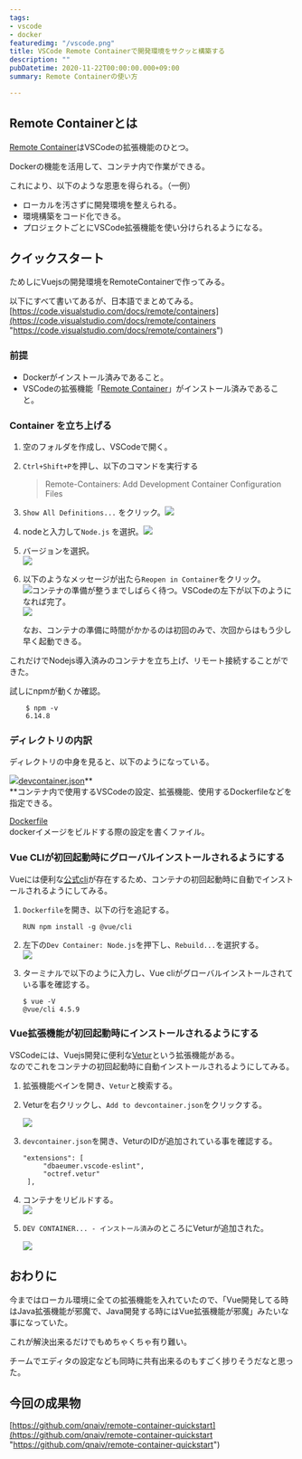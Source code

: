 ```yaml
---
tags:
- vscode
- docker
featuredimg: "/vscode.png"
title: VSCode Remote Containerで開発環境をサクッと構築する
description: ""
pubDatetime: 2020-11-22T00:00:00.000+09:00
summary: Remote Containerの使い方

---
```

## Remote Containerとは

[Remote Container](https://marketplace.visualstudio.com/items?itemName=ms-vscode-remote.vscode-remote-extensionpack "Remote Container")はVSCodeの拡張機能のひとつ。

Dockerの機能を活用して、コンテナ内で作業ができる。

これにより、以下のような恩恵を得られる。（一例）

* ローカルを汚さずに開発環境を整えられる。
* 環境構築をコード化できる。
* プロジェクトごとにVSCode拡張機能を使い分けられるようになる。

## クイックスタート

ためしにVuejsの開発環境をRemoteContainerで作ってみる。

以下にすべて書いてあるが、日本語でまとめてみる。  
[https://code.visualstudio.com/docs/remote/containers](https://code.visualstudio.com/docs/remote/containers "https://code.visualstudio.com/docs/remote/containers")

### 前提

* Dockerがインストール済みであること。
* VSCodeの拡張機能「[Remote Container](https://marketplace.visualstudio.com/items?itemName=ms-vscode-remote.vscode-remote-extensionpack "Remote Container")」がインストール済みであること。

### Container を立ち上げる

1. 空のフォルダを作成し、VSCodeで開く。
2. `Ctrl+Shift+P`を押し、以下のコマンドを実行する

   > Remote-Containers: Add Development Container Configuration Files
3. `Show All Definitions...` をクリック。![](/assets/img/screenshot-2020-11-23-at-19-37-16.png)
4. nodeと入力して`Node.js` を選択。![](/assets/img/screenshot-2020-11-23-at-19-38-51.png)
5. バージョンを選択。  
   ![](/assets/img/screenshot-2020-11-23-at-20-07-36.png)
6. 以下のようなメッセージが出たら`Reopen in Container`をクリック。  
   ![](/assets/img/screenshot-2020-11-23-at-20-08-21.png)コンテナの準備が整うまでしばらく待つ。VSCodeの左下が以下のようになれば完了。  
   ![](/assets/img/screenshot-2020-11-23-at-20-10-42.png)

   なお、コンテナの準備に時間がかかるのは初回のみで、次回からはもう少し早く起動できる。

これだけでNodejs導入済みのコンテナを立ち上げ、リモート接続することができた。

試しにnpmが動くか確認。

        $ npm -v
        6.14.8

### ディレクトリの内訳

ディレクトリの中身を見ると、以下のようになっている。

![](/assets/img/screenshot-2020-11-23-at-20-26-05.png)[devcontainer.json](https://code.visualstudio.com/docs/remote/devcontainerjson-reference)**  
**コンテナ内で使用するVSCodeの設定、拡張機能、使用するDockerfileなどを指定できる。

[Dockerfile](http://docs.docker.jp/v17.06/engine/reference/builder.html)  
dockerイメージをビルドする際の設定を書くファイル。

### Vue CLIが初回起動時にグローバルインストールされるようにする

Vueには便利な[公式cli](https://v3.vuejs.org/guide/installation.html#cli)が存在するため、コンテナの初回起動時に自動でインストールされるようにしてみる。

1. `Dockerfile`を開き、以下の行を追記する。

       RUN npm install -g @vue/cli
2. 左下の`Dev Container: Node.js`を押下し、`Rebuild...`を選択する。  
   ![](/assets/img/screenshot-2020-11-23-at-21-06-51.png)
3. ターミナルで以下のように入力し、Vue cliがグローバルインストールされている事を確認する。

       $ vue -V
       @vue/cli 4.5.9

### Vue拡張機能が初回起動時にインストールされるようにする

VSCodeには、Vuejs開発に便利な[Vetur](https://marketplace.visualstudio.com/items?itemName=octref.vetur)という拡張機能がある。  
なのでこれをコンテナの初回起動時に自動インストールされるようにしてみる。

1. 拡張機能ペインを開き、`Vetur`と検索する。
2. Veturを右クリックし、`Add to devcontainer.json`をクリックする。

   ![](/assets/img/screenshot-2020-11-23-at-22-47-54.png)
3. `devcontainer.json`を開き、VeturのIDが追加されている事を確認する。

       "extensions": [
       		"dbaeumer.vscode-eslint",
       		"octref.vetur"
       	],
4. コンテナをリビルドする。  
   ![](/assets/img/screenshot-2020-11-23-at-21-06-51.png)
5. `DEV CONTAINER... - インストール済み`のところにVeturが追加された。

   ![](/assets/img/screenshot-2020-11-23-at-22-55-14.png)

## おわりに

今まではローカル環境に全ての拡張機能を入れていたので、「Vue開発してる時はJava拡張機能が邪魔で、Java開発する時にはVue拡張機能が邪魔」みたいな事になっていた。

これが解決出来るだけでもめちゃくちゃ有り難い。

チームでエディタの設定なども同時に共有出来るのもすごく捗りそうだなと思った。

## 今回の成果物

[https://github.com/qnaiv/remote-container-quickstart](https://github.com/qnaiv/remote-container-quickstart "https://github.com/qnaiv/remote-container-quickstart")